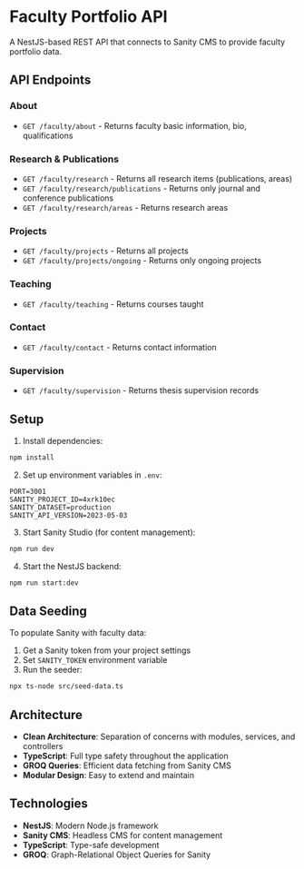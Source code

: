 # Faculty Portfolio API

A NestJS-based REST API that connects to Sanity CMS to provide faculty portfolio data.

## API Endpoints

### About
- `GET /faculty/about` - Returns faculty basic information, bio, qualifications

### Research & Publications
- `GET /faculty/research` - Returns all research items (publications, areas)
- `GET /faculty/research/publications` - Returns only journal and conference publications
- `GET /faculty/research/areas` - Returns research areas

### Projects
- `GET /faculty/projects` - Returns all projects
- `GET /faculty/projects/ongoing` - Returns only ongoing projects

### Teaching
- `GET /faculty/teaching` - Returns courses taught

### Contact
- `GET /faculty/contact` - Returns contact information

### Supervision
- `GET /faculty/supervision` - Returns thesis supervision records

## Setup

1. Install dependencies:
```bash
npm install
```

2. Set up environment variables in `.env`:
```
PORT=3001
SANITY_PROJECT_ID=4xrk10ec
SANITY_DATASET=production
SANITY_API_VERSION=2023-05-03
```

3. Start Sanity Studio (for content management):
```bash
npm run dev
```

4. Start the NestJS backend:
```bash
npm run start:dev
```

## Data Seeding

To populate Sanity with faculty data:

1. Get a Sanity token from your project settings
2. Set `SANITY_TOKEN` environment variable
3. Run the seeder:
```bash
npx ts-node src/seed-data.ts
```

## Architecture

- **Clean Architecture**: Separation of concerns with modules, services, and controllers
- **TypeScript**: Full type safety throughout the application
- **GROQ Queries**: Efficient data fetching from Sanity CMS
- **Modular Design**: Easy to extend and maintain

## Technologies

- **NestJS**: Modern Node.js framework
- **Sanity CMS**: Headless CMS for content management
- **TypeScript**: Type-safe development
- **GROQ**: Graph-Relational Object Queries for Sanity
